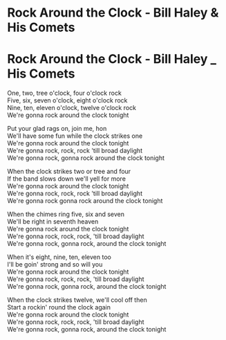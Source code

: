 # Rock Around the Clock - Bill Haley & His Comets

# Rock Around the Clock - Bill Haley _ His Comets

One, two, tree o'clock, four o'clock rock\
Five, six, seven o'clock, eight o'clock rock\
Nine, ten, eleven o'clock, twelve o'clock rock\
We're gonna rock around the clock tonight

Put your glad rags on, join me, hon\
We'll have some fun while the clock strikes one\
We're gonna rock around the clock tonight\
We're gonna rock, rock, rock 'till broad daylight\
We're gonna rock, gonna rock around the clock tonight

When the clock strikes two or tree and four\
If the band slows down we'll yell for more\
We're gonna rock around the clock tonight\
We're gonna rock, rock, rock 'till broad daylight\
We're gonna rock gonna rock around the clock tonight

When the chimes ring five, six and seven\
We'll be right in seventh heaven\
We're gonna rock around the clock tonight\
We're gonna rock, rock, rock, 'till broad daylight\
We're gonna rock, gonna rock, around the clock tonight

When it's eight, nine, ten, eleven too\
I'll be goin' strong and so will you\
We're gonna rock around the clock tonight\
We're gonna rock, rock, rock, 'till broad daylight\
We're gonna rock, gonna rock, around the clock tonight

When the clock strikes twelve, we'll cool off then\
Start a rockin' round the clock again\
We're gonna rock around the clock tonight\
We're gonna rock, rock, rock, 'till broad daylight\
We're gonna rock, gonna rock, around the clock tonight